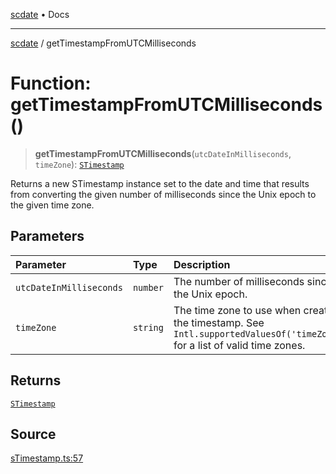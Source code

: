 [scdate](../README.md) • Docs

---

[scdate](../README.md) / getTimestampFromUTCMilliseconds

# Function: getTimestampFromUTCMilliseconds()

> **getTimestampFromUTCMilliseconds**(`utcDateInMilliseconds`, `timeZone`): [`STimestamp`](../classes/STimestamp.md)

Returns a new STimestamp instance set to the date and time that results from
converting the given number of milliseconds since the Unix epoch to the given
time zone.

## Parameters

| Parameter               | Type     | Description                                                                                                                     |
| :---------------------- | :------- | :------------------------------------------------------------------------------------------------------------------------------ |
| `utcDateInMilliseconds` | `number` | The number of milliseconds since the Unix epoch.                                                                                |
| `timeZone`              | `string` | The time zone to use when creating the timestamp. See<br />`Intl.supportedValuesOf('timeZone')` for a list of valid time zones. |

## Returns

[`STimestamp`](../classes/STimestamp.md)

## Source

[sTimestamp.ts:57](https://github.com/ericvera/scdate/blob/26a0ee551696abb8d0e853bcc8b83fccd84ac8ae/src/sTimestamp.ts#L57)
